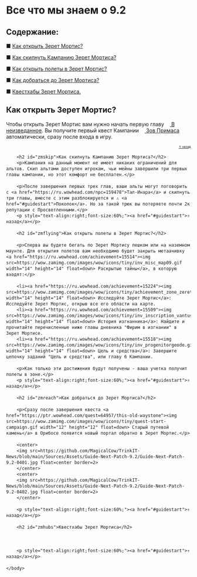 <!DOCTYPE html>
<html>
	<head>
		<meta http-equiv="content-type" content="text/html; charset=UTF-8">
		<title>Все что мы знаем о 9.2</title>
	</head>
	<body>
		<h1 id="guidestart">Все что мы знаем о 9.2</h1>
		<nav class="toc">
			<h2>Содержание:</h2>
		<!---01--->		<p>■ <a href="#zmunlocking">Как открыть Зерет Мортис?</a><br></p>
		<!---02--->		<p>■ <a href="#zmskip">Как скипнуть Кампанию Зерет Мортиса?</a><br></p>
		<!---03--->		<p>■ <a href="#zmflying">Как открыть полеты в Зерет Мортис?</a><br></p>
		<!---04--->		<p>■ <a href="#zmreach">Как добраться до Зерет Мортиса?</a><br></p>
		<!---05--->		<p>■ <a href="#zmlocations">Квестхабы Зерет Мортиса.</a><br></p>
		</nav>
		<h2 id="zmunlocking">Как открыть Зерет Мортис?</h2>
		<p>Чтобы открыть Зерет Мортис вам нужно начать первую главу <a href="https://ru.wowhead.com/storyline/into-the-unknown-1265"><img src=https://wow.zamimg.com/images/wow/icons/tiny/quest-start-campaign.gif width="12" height="12" float=down> В неизведанное</a>. Вы получите первый квест Кампании <a href="https://ru.wowhead.com/quest=64942/call-of-the-primus"><img src=https://wow.zamimg.com/images/wow/icons/tiny/quest-start-campaign.gif width="12" height="12" float=down> Зов Примаса</a> автоматически, сразу после входа в игру.</p>
		<p style="text-align:right;font-size:60%;"><a href="#guidestart">⇮ назад</a></p>

		<h2 id="zmskip">Как скипнуть Кампанию Зерет Мортиса?</h2>
		<p>Кампания на данный момент не имеет никаких ограничений для альтов. Скип альтами доступен игрокам, чьи мейны завершили три первых главы кампании, но этот комфорт не бесплатен.</p>

		<p>После завершения первых трех глав, ваши альты могут поговорить с <a href="https://ru.wowhead.com/npc=159478">Тал-Инара</a> и скипнуть три главы, вместе с этим разблокируется и ⚠ <a href="#guidestart">Покопок</a>. Но за такой трюк вы потеряете почти 2к репутации с Просветленными.</p>
		<p style="text-align:right;font-size:60%;"><a href="#guidestart">⇮ назад</a></p>

		<h2 id="zmflying">Как открыть полеты в Зерет Мортис?</h2>

		<p>Сперва вы будете бегать по Зерет Мортису пешком или на наземном маунте. Для открытия полетов вам необходимо будет закрыть метаачивку <a href="https://ru.wowhead.com/achievement=15514"><img src=https://wow.zamimg.com/images/wow/icons/tiny/inv_misc_map09.gif width="14" height="14" float=down> Раскрытые тайны</a>, в которую входят:</p>

		<li><a href="https://ru.wowhead.com/achievement=15224"><img src=https://wow.zamimg.com/images/wow/icons/tiny/achievement_zone_zerethmortis.gif width="14" height="14" float=down> Исследуйте Зерет Мортис</a>: Исследуйте Зерет Мортис, открыв все его области на карте.
		<li><a href="https://ru.wowhead.com/achievement=15509"><img src=https://wow.zamimg.com/images/wow/icons/tiny/inv_inscription_vantusrune_progenitor.gif width="14" height="14" float=down> История изгнанника</a>: Найдите и прочитайте перечисленные ниже главы дневника "Фирим в изгнании" в Зерет Мортисе.
		<li><a href="https://ru.wowhead.com/achievement=15518"><img src=https://wow.zamimg.com/images/wow/icons/tiny/inv_progenitorgeode.gif width="14" height="14" float=down> Цель и средства</a>: Завершите цепочку заданий "Цель и средства", или главу 6 Кампании.

		<p>Как только эти достижения будут получены - ваша учетка получит полеты в зоне.</p>
		<p style="text-align:right;font-size:60%;"><a href="#guidestart">⇮ назад</a></p>

		<h2 id="zmreach">Как добраться до Зерет Мортиса?</h2>

		<p>Сразу после завершения квеста <a href="https://ptr.wowhead.com/quest=64957/this-old-waystone"><img src=https://wow.zamimg.com/images/wow/icons/tiny/quest-start-campaign.gif width="12" height="12" float=down> Старый путевой камень</a> в Орибосе появится новый портал обратно в Зерет Мортис.</p>

		<center>
		<img src=https://github.com/MagicalCow/TrinkIT-News/blob/main/Sources/Assets/Guide-Next-Patch-9.2/Guide-Next-Patch-9.2-0401.jpg float=center border=2>
		</center>
		<center>
		<img src=https://github.com/MagicalCow/TrinkIT-News/blob/main/Sources/Assets/Guide-Next-Patch-9.2/Guide-Next-Patch-9.2-0402.jpg float=center border=2>
		</center>

		<p style="text-align:right;font-size:60%;"><a href="#guidestart">⇮ назад</a></p>

		<h2 id="zmhubs">Квестхабы Зерет Мортиса</h2>



		<p style="text-align:right;font-size:60%;"><a href="#guidestart">⇮ назад</a></p>

	</body>
</html>